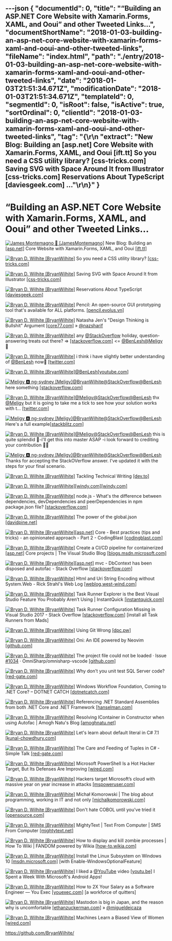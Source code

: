 ---json
{
  "documentId": 0,
  "title": "“Building an ASP.NET Core Website with Xamarin.Forms, XAML, and Ooui” and other Tweeted Links…",
  "documentShortName": "2018-01-03-building-an-asp-net-core-website-with-xamarin-forms-xaml-and-ooui-and-other-tweeted-links",
  "fileName": "index.html",
  "path": "./entry/2018-01-03-building-an-asp-net-core-website-with-xamarin-forms-xaml-and-ooui-and-other-tweeted-links",
  "date": "2018-01-03T21:51:34.671Z",
  "modificationDate": "2018-01-03T21:51:34.671Z",
  "templateId": 0,
  "segmentId": 0,
  "isRoot": false,
  "isActive": true,
  "sortOrdinal": 0,
  "clientId": "2018-01-03-building-an-asp-net-core-website-with-xamarin-forms-xaml-and-ooui-and-other-tweeted-links",
  "tag": "{\r\n  \"extract\": \"New Blog: Building an [asp.net] Core Website with Xamarin.Forms, XAML, and Ooui [ift.tt] So you need a CSS utility library? [css-tricks.com] Saving SVG with Space Around It from Illustrator [css-tricks.com] Reservations About TypeScript [daviesgeek.com] ...\"\r\n}"
}
---

# “Building an ASP.NET Core Website with Xamarin.Forms, XAML, and Ooui” and other Tweeted Links…

[<img alt="James Montemagno 🙈 [JamesMontemagno]" src="https://songhay.blob.core.windows.net/shared-social-twitter/JamesMontemagno.jpg">](http://montemagno.com/ "James Montemagno 🙈 [JamesMontemagno]") New Blog: Building an [[asp.net]](http://ASP.NET) Core Website with Xamarin.Forms, XAML, and Ooui [[ift.tt]](http://ift.tt/2EHhT0f)

[<img alt="Bryan D. Wilhite [BryanWilhite]" src="https://songhay.blob.core.windows.net/shared-social-twitter/BryanWilhite.jpeg">](http://songhayblog.azurewebsites.net/ "Bryan D. Wilhite [BryanWilhite]") So you need a CSS utility library? [[css-tricks.com]](https://css-tricks.com/need-css-utility-library/)

[<img alt="Bryan D. Wilhite [BryanWilhite]" src="https://songhay.blob.core.windows.net/shared-social-twitter/BryanWilhite.jpeg">](http://songhayblog.azurewebsites.net/ "Bryan D. Wilhite [BryanWilhite]") Saving SVG with Space Around It from Illustrator [[css-tricks.com]](https://css-tricks.com/saving-svg-space-around-illustrator/)

[<img alt="Bryan D. Wilhite [BryanWilhite]" src="https://songhay.blob.core.windows.net/shared-social-twitter/BryanWilhite.jpeg">](http://songhayblog.azurewebsites.net/ "Bryan D. Wilhite [BryanWilhite]") Reservations About TypeScript [[daviesgeek.com]](https://daviesgeek.com/2017/08/reservations-about-typescript/)

[<img alt="Bryan D. Wilhite [BryanWilhite]" src="https://songhay.blob.core.windows.net/shared-social-twitter/BryanWilhite.jpeg">](http://songhayblog.azurewebsites.net/ "Bryan D. Wilhite [BryanWilhite]") Pencil: An open-source GUI prototyping tool that's available for ALL platforms. [[pencil.evolus.vn]](https://pencil.evolus.vn/)

[<img alt="Bryan D. Wilhite [BryanWilhite]" src="https://songhay.blob.core.windows.net/shared-social-twitter/BryanWilhite.jpeg">](http://songhayblog.azurewebsites.net/ "Bryan D. Wilhite [BryanWilhite]") Natasha Jen's "Design Thinking is Bullshit" Argument [[core77.com]](http://www.core77.com/posts/68499/Natasha-Jens-Design-Thinking-is-Bullshit-Argument) » [@nazsharif](http://twitter.com/nazsharif)

[<img alt="Bryan D. Wilhite [BryanWilhite]" src="https://songhay.blob.core.windows.net/shared-social-twitter/BryanWilhite.jpeg">](http://songhayblog.azurewebsites.net/ "Bryan D. Wilhite [BryanWilhite]") any [@StackOverflow](http://twitter.com/StackOverflow) holiday, question-answering treats out there? => [[stackoverflow.com]](https://stackoverflow.com/questions/47917540/rxjs-and-angular-io-an-observablearrayt-where-t-contains-an-observable-arra) <= [@BenLesh](http://twitter.com/BenLesh)[@Meligy](http://twitter.com/Meligy) 🤠

[<img alt="Bryan D. Wilhite [BryanWilhite]" src="https://songhay.blob.core.windows.net/shared-social-twitter/BryanWilhite.jpeg">](http://songhayblog.azurewebsites.net/ "Bryan D. Wilhite [BryanWilhite]") i think i have slightly better understanding of [@BenLesh](http://twitter.com/BenLesh) now🤠 [[twitter.com]](https://twitter.com/BryanWilhite/status/943752136378130433/photo/1)

[<img alt="Bryan D. Wilhite [BryanWilhite]" src="https://songhay.blob.core.windows.net/shared-social-twitter/BryanWilhite.jpeg">](http://songhayblog.azurewebsites.net/ "Bryan D. Wilhite [BryanWilhite]")[@BenLesh](http://twitter.com/BenLesh)[[youtube.com]](https://www.youtube.com/watch?v=Yt7fS4YeQ3U)

[<img alt="Meligy 🅰️ ng-sydney [Meligy]" src="https://songhay.blob.core.windows.net/shared-social-twitter/Meligy.jpeg">](https://www.gurustop.net/ "Meligy 🅰️ ng-sydney [Meligy]")[@BryanWilhite](http://twitter.com/BryanWilhite)[@StackOverflow](http://twitter.com/StackOverflow)[@BenLesh](http://twitter.com/BenLesh) here something [[stackoverflow.com]](https://stackoverflow.com/a/47960129/146656)

[<img alt="Bryan D. Wilhite [BryanWilhite]" src="https://songhay.blob.core.windows.net/shared-social-twitter/BryanWilhite.jpeg">](http://songhayblog.azurewebsites.net/ "Bryan D. Wilhite [BryanWilhite]")[@Meligy](http://twitter.com/Meligy)[@StackOverflow](http://twitter.com/StackOverflow)[@BenLesh](http://twitter.com/BenLesh) thx [@Meligy](http://twitter.com/Meligy) but it is going to take me a tick to see how your solution works with t… [[twitter.com]](https://twitter.com/i/web/status/945068106417815552)

[<img alt="Meligy 🅰️ ng-sydney [Meligy]" src="https://songhay.blob.core.windows.net/shared-social-twitter/Meligy.jpeg">](https://www.gurustop.net/ "Meligy 🅰️ ng-sydney [Meligy]")[@BryanWilhite](http://twitter.com/BryanWilhite)[@StackOverflow](http://twitter.com/StackOverflow)[@BenLesh](http://twitter.com/BenLesh) Here's a full example[[stackblitz.com]](https://stackblitz.com/edit/angular-19z4f1?embed=1&file=app/app.module.ts&hideExplorer=1&hideNavigation=1)

[<img alt="Bryan D. Wilhite [BryanWilhite]" src="https://songhay.blob.core.windows.net/shared-social-twitter/BryanWilhite.jpeg">](http://songhayblog.azurewebsites.net/ "Bryan D. Wilhite [BryanWilhite]")[@Meligy](http://twitter.com/Meligy)[@StackOverflow](http://twitter.com/StackOverflow)[@BenLesh](http://twitter.com/BenLesh) this is quite splendid 🧐-i'll get this into master ASAP -i look forward to crediting your contribution 🎁😇

[<img alt="Meligy 🅰️ ng-sydney [Meligy]" src="https://songhay.blob.core.windows.net/shared-social-twitter/Meligy.jpeg">](https://www.gurustop.net/ "Meligy 🅰️ ng-sydney [Meligy]")[@BryanWilhite](http://twitter.com/BryanWilhite)[@StackOverflow](http://twitter.com/StackOverflow)[@BenLesh](http://twitter.com/BenLesh) Thanks for accepting the StackOVerflow answer. I've updated it with the steps for your final scenario.

[<img alt="Bryan D. Wilhite [BryanWilhite]" src="https://songhay.blob.core.windows.net/shared-social-twitter/BryanWilhite.jpeg">](http://songhayblog.azurewebsites.net/ "Bryan D. Wilhite [BryanWilhite]") Tackling Technical Writing [[dev.to]](https://dev.to/alainakafkes/tackling-technical-writing)

[<img alt="Bryan D. Wilhite [BryanWilhite]" src="https://songhay.blob.core.windows.net/shared-social-twitter/BryanWilhite.jpeg">](http://songhayblog.azurewebsites.net/ "Bryan D. Wilhite [BryanWilhite]")[[windy.com]](http://Windy.com)[[windy.com]](https://www.windy.com/)

[<img alt="Bryan D. Wilhite [BryanWilhite]" src="https://songhay.blob.core.windows.net/shared-social-twitter/BryanWilhite.jpeg">](http://songhayblog.azurewebsites.net/ "Bryan D. Wilhite [BryanWilhite]") node.js - What's the difference between dependencies, devDependencies and peerDependencies in npm package.json file? [[stackoverflow.com]](https://stackoverflow.com/questions/18875674/whats-the-difference-between-dependencies-devdependencies-and-peerdependencies)

[<img alt="Bryan D. Wilhite [BryanWilhite]" src="https://songhay.blob.core.windows.net/shared-social-twitter/BryanWilhite.jpeg">](http://songhayblog.azurewebsites.net/ "Bryan D. Wilhite [BryanWilhite]") The power of the global.json [[davidpine.net]](http://davidpine.net/blog/the-global-json/)

[<img alt="Bryan D. Wilhite [BryanWilhite]" src="https://songhay.blob.core.windows.net/shared-social-twitter/BryanWilhite.jpeg">](http://songhayblog.azurewebsites.net/ "Bryan D. Wilhite [BryanWilhite]")[[asp.net]](http://ASP.NET) Core - Best practices (tips and tricks) - an opinionated approach - Part 2 - CodingBlast [[codingblast.com]](https://codingblast.com/asp-net-core-best-practices-2/)

[<img alt="Bryan D. Wilhite [BryanWilhite]" src="https://songhay.blob.core.windows.net/shared-social-twitter/BryanWilhite.jpeg">](http://songhayblog.azurewebsites.net/ "Bryan D. Wilhite [BryanWilhite]") Create a CI/CD pipeline for containerized [[asp.net]](http://ASP.NET) Core projects | The Visual Studio Blog [[blogs.msdn.microsoft.com]](https://blogs.msdn.microsoft.com/visualstudio/2017/08/22/create-a-cicd-pipeline-for-containerized-asp-net-core-projects/)

[<img alt="Bryan D. Wilhite [BryanWilhite]" src="https://songhay.blob.core.windows.net/shared-social-twitter/BryanWilhite.jpeg">](http://songhayblog.azurewebsites.net/ "Bryan D. Wilhite [BryanWilhite]")[[asp.net]](http://asp.net) mvc - DbContext has been disposed and autofac - Stack Overflow [[stackoverflow.com]](https://stackoverflow.com/questions/14919543/dbcontext-has-been-disposed-and-autofac)

[<img alt="Bryan D. Wilhite [BryanWilhite]" src="https://songhay.blob.core.windows.net/shared-social-twitter/BryanWilhite.jpeg">](http://songhayblog.azurewebsites.net/ "Bryan D. Wilhite [BryanWilhite]") Html and Uri String Encoding without System.Web - Rick Strahl's Web Log [[weblog.west-wind.com]](https://weblog.west-wind.com/posts/2009/Feb/05/Html-and-Uri-String-Encoding-without-SystemWeb)

[<img alt="Bryan D. Wilhite [BryanWilhite]" src="https://songhay.blob.core.windows.net/shared-social-twitter/BryanWilhite.jpeg">](http://songhayblog.azurewebsites.net/ "Bryan D. Wilhite [BryanWilhite]") Task Runner Explorer is the Best Visual Studio Feature You Probably Aren’t Using | InstantQuick [[instantquick.com]](http://www.instantquick.com/index.php/task-runner-explorer-is-the-best-visual-studio-feature-you-probably-arent-using?c=elumenotion-blog-archive/random-whatnot)

[<img alt="Bryan D. Wilhite [BryanWilhite]" src="https://songhay.blob.core.windows.net/shared-social-twitter/BryanWilhite.jpeg">](http://songhayblog.azurewebsites.net/ "Bryan D. Wilhite [BryanWilhite]") Task Runner Configuration Missing in Visual Studio 2017 - Stack Overflow [[stackoverflow.com]](https://stackoverflow.com/questions/42674832/task-runner-configuration-missing-in-visual-studio-2017) [install all Task Runners from Mads]

[<img alt="Bryan D. Wilhite [BryanWilhite]" src="https://songhay.blob.core.windows.net/shared-social-twitter/BryanWilhite.jpeg">](http://songhayblog.azurewebsites.net/ "Bryan D. Wilhite [BryanWilhite]") Using Git Wrong [[dpc.pw]](https://dpc.pw/blog/2017/08/youre-using-git-wrong/)

[<img alt="Bryan D. Wilhite [BryanWilhite]" src="https://songhay.blob.core.windows.net/shared-social-twitter/BryanWilhite.jpeg">](http://songhayblog.azurewebsites.net/ "Bryan D. Wilhite [BryanWilhite]") Oni: An IDE powered by Neovim [[github.com]](https://github.com/extr0py/oni)

[<img alt="Bryan D. Wilhite [BryanWilhite]" src="https://songhay.blob.core.windows.net/shared-social-twitter/BryanWilhite.jpeg">](http://songhayblog.azurewebsites.net/ "Bryan D. Wilhite [BryanWilhite]") The project file could not be loaded · Issue [#1034](http://twitter.com/search?q=%231034) · OmniSharp/omnisharp-vscode [[github.com]](https://github.com/OmniSharp/omnisharp-vscode/issues/1034)

[<img alt="Bryan D. Wilhite [BryanWilhite]" src="https://songhay.blob.core.windows.net/shared-social-twitter/BryanWilhite.jpeg">](http://songhayblog.azurewebsites.net/ "Bryan D. Wilhite [BryanWilhite]") Why don't you unit test SQL Server code? [[red-gate.com]](http://www.red-gate.com/blog/building/dont-unit-test-sql-server-code)

[<img alt="Bryan D. Wilhite [BryanWilhite]" src="https://songhay.blob.core.windows.net/shared-social-twitter/BryanWilhite.jpeg">](http://songhayblog.azurewebsites.net/ "Bryan D. Wilhite [BryanWilhite]") Windows Workflow Foundation, Coming to .NET Core? – DOTNET CATCH [[dotnetcatch.com]](http://www.dotnetcatch.com/2017/01/27/windows-workflow-foundation-coming-to-net-core/)

[<img alt="Bryan D. Wilhite [BryanWilhite]" src="https://songhay.blob.core.windows.net/shared-social-twitter/BryanWilhite.jpeg">](http://songhayblog.azurewebsites.net/ "Bryan D. Wilhite [BryanWilhite]") Referencing .NET Standard Assemblies from both .NET Core and .NET Framework [[hanselman.com]](https://www.hanselman.com/blog/ReferencingNETStandardAssembliesFromBothNETCoreAndNETFramework.aspx)

[<img alt="Bryan D. Wilhite [BryanWilhite]" src="https://songhay.blob.core.windows.net/shared-social-twitter/BryanWilhite.jpeg">](http://songhayblog.azurewebsites.net/ "Bryan D. Wilhite [BryanWilhite]") Resolving IContainer in Constructor when using Autofac | Amogh Natu's Blog [[amoghnatu.net]](https://amoghnatu.net/2017/06/03/resolving-icontainer-in-constructor-when-using-autofac/)

[<img alt="Bryan D. Wilhite [BryanWilhite]" src="https://songhay.blob.core.windows.net/shared-social-twitter/BryanWilhite.jpeg">](http://songhayblog.azurewebsites.net/ "Bryan D. Wilhite [BryanWilhite]") Let's learn about default literal in C# 7.1 [[kunal-chowdhury.com]](http://www.kunal-chowdhury.com/2017/08/default-literal-in-csharp-7.1.html#43iqI2PpESzXYZDt.97)

[<img alt="Bryan D. Wilhite [BryanWilhite]" src="https://songhay.blob.core.windows.net/shared-social-twitter/BryanWilhite.jpeg">](http://songhayblog.azurewebsites.net/ "Bryan D. Wilhite [BryanWilhite]") The Care and Feeding of Tuples in C# - Simple Talk [[red-gate.com]](https://www.red-gate.com/simple-talk/dotnet/c-programming/care-feeding-tuples-c/)

[<img alt="Bryan D. Wilhite [BryanWilhite]" src="https://songhay.blob.core.windows.net/shared-social-twitter/BryanWilhite.jpeg">](http://songhayblog.azurewebsites.net/ "Bryan D. Wilhite [BryanWilhite]") Microsoft PowerShell Is a Hot Hacker Target, But Its Defenses Are Improving [[wired.com]](https://www.wired.com/story/microsoft-powershell-security/)

[<img alt="Bryan D. Wilhite [BryanWilhite]" src="https://songhay.blob.core.windows.net/shared-social-twitter/BryanWilhite.jpeg">](http://songhayblog.azurewebsites.net/ "Bryan D. Wilhite [BryanWilhite]") Hackers target Microsoft’s cloud with massive year on year increase in attacks [[mspoweruser.com]](https://mspoweruser.com/hackers-target-microsofts-cloud-with-massive-year-on-year-increase-in-attacks/)

[<img alt="Bryan D. Wilhite [BryanWilhite]" src="https://songhay.blob.core.windows.net/shared-social-twitter/BryanWilhite.jpeg">](http://songhayblog.azurewebsites.net/ "Bryan D. Wilhite [BryanWilhite]") Michał Komorowski | The blog about programming, working in IT and not only [[michalkomorowski.com]](http://www.michalkomorowski.com/2017/08/jsonnet-also-tricked-me.html)

[<img alt="Bryan D. Wilhite [BryanWilhite]" src="https://songhay.blob.core.windows.net/shared-social-twitter/BryanWilhite.jpeg">](http://songhayblog.azurewebsites.net/ "Bryan D. Wilhite [BryanWilhite]") Don't hate COBOL until you've tried it [[opensource.com]](https://opensource.com/article/17/8/what-about-cobol)

[<img alt="Bryan D. Wilhite [BryanWilhite]" src="https://songhay.blob.core.windows.net/shared-social-twitter/BryanWilhite.jpeg">](http://songhayblog.azurewebsites.net/ "Bryan D. Wilhite [BryanWilhite]") MightyText | Text From Computer | SMS From Computer [[mightytext.net]](https://mightytext.net/)

[<img alt="Bryan D. Wilhite [BryanWilhite]" src="https://songhay.blob.core.windows.net/shared-social-twitter/BryanWilhite.jpeg">](http://songhayblog.azurewebsites.net/ "Bryan D. Wilhite [BryanWilhite]") How to display and kill zombie processes | How To Wiki | FANDOM powered by Wikia [[how-to.wikia.com]](http://how-to.wikia.com/wiki/How_to_display_and_kill_zombie_processes)

[<img alt="Bryan D. Wilhite [BryanWilhite]" src="https://songhay.blob.core.windows.net/shared-social-twitter/BryanWilhite.jpeg">](http://songhayblog.azurewebsites.net/ "Bryan D. Wilhite [BryanWilhite]") Install the Linux Subsystem on Windows 10 [[msdn.microsoft.com]](https://msdn.microsoft.com/en-us/commandline/wsl/install_guide) [with Enable-WindowsOptionalFeature]

[<img alt="Bryan D. Wilhite [BryanWilhite]" src="https://songhay.blob.core.windows.net/shared-social-twitter/BryanWilhite.jpeg">](http://songhayblog.azurewebsites.net/ "Bryan D. Wilhite [BryanWilhite]") I liked a [@YouTube](http://twitter.com/YouTube) video [[youtu.be]](http://youtu.be/-gfl_PH2gYg?a) I Spent a Week With Microsoft's Android Apps!

[<img alt="Bryan D. Wilhite [BryanWilhite]" src="https://songhay.blob.core.windows.net/shared-social-twitter/BryanWilhite.jpeg">](http://songhayblog.azurewebsites.net/ "Bryan D. Wilhite [BryanWilhite]") How to 2X Your Salary as a Software Engineer — You Exec [[youexec.com]](http://youexec.com/articles/how-to-2x-your-salary-as-a-software-engineer) [a workforce of quitters]

[<img alt="Bryan D. Wilhite [BryanWilhite]" src="https://songhay.blob.core.windows.net/shared-social-twitter/BryanWilhite.jpeg">](http://songhayblog.azurewebsites.net/ "Bryan D. Wilhite [BryanWilhite]") Mastodon is big in Japan, and the reason why is uncomfortable [[ethanzuckerman.com]](http://www.ethanzuckerman.com/blog/2017/08/18/mastodon-is-big-in-japan-the-reason-why-is-uncomfortable/) » [@migueldeicaza](http://twitter.com/migueldeicaza)

[<img alt="Bryan D. Wilhite [BryanWilhite]" src="https://songhay.blob.core.windows.net/shared-social-twitter/BryanWilhite.jpeg">](http://songhayblog.azurewebsites.net/ "Bryan D. Wilhite [BryanWilhite]") Machines Learn a Biased View of Women [[wired.com]](https://www.wired.com/story/machines-taught-by-photos-learn-a-sexist-view-of-women/)

<https://github.com/BryanWilhite/>

